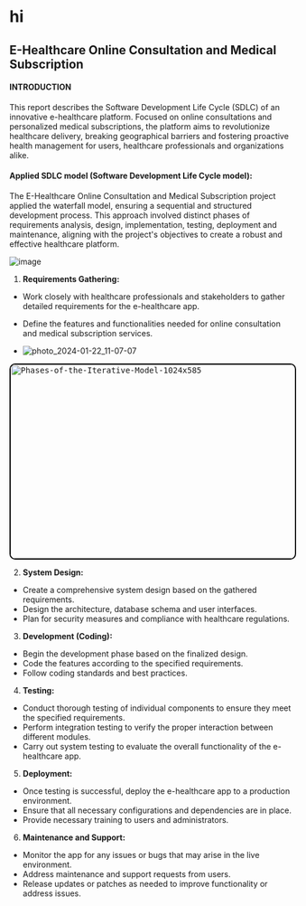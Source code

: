 # hi
## E-Healthcare Online Consultation and Medical Subscription
#### INTRODUCTION
This report describes the Software Development Life Cycle (SDLC) of an innovative e-healthcare platform. Focused on online consultations and personalized medical subscriptions, the platform aims to revolutionize healthcare delivery, breaking geographical barriers and fostering proactive health management for users, healthcare professionals and organizations alike.

#### Applied SDLC model (Software Development Life Cycle model):
The E-Healthcare Online Consultation and Medical Subscription project applied the waterfall model, ensuring a sequential and structured development process. This approach involved distinct phases of requirements analysis, design, implementation, testing, deployment and maintenance, aligning with the project's objectives to create a robust and effective healthcare platform.


![image](https://github.com/Tazfia67/hi/assets/157128451/5ad7d975-ab53-43b7-b60d-13ed2853f851)


   1. **Requirements Gathering:**
   - Work closely with healthcare professionals and stakeholders to gather detailed requirements for the e-healthcare app.
   - Define the features and functionalities needed for online consultation and medical subscription services.
    

   - ![photo_2024-01-22_11-07-07](https://github.com/Tazfia67/hi/assets/157128451/348da116-cdb9-4fcc-a4e8-61d7ee2ab39f)



     <p align="center">
  <kbd>
    <img src="https://github.com/Tazfia67/hi/assets/157128451/348da116-cdb9-4fcc-a4e8-61d7ee2ab39f" alt="Phases-of-the-Iterative-Model-1024x585" width="600" height="343" style="border: 2px solid black; border-radius: 10px;">
  </kbd>
</p>


   2. **System Design:**
   - Create a comprehensive system design based on the gathered requirements.
   - Design the architecture, database schema and user interfaces.
   - Plan for security measures and compliance with healthcare regulations.

   3. **Development (Coding):**
   - Begin the development phase based on the finalized design.
   - Code the features according to the specified requirements.
   - Follow coding standards and best practices.

   4. **Testing:**
   - Conduct thorough testing of individual components to ensure they meet the specified requirements.
   - Perform integration testing to verify the proper interaction between different modules.
   - Carry out system testing to evaluate the overall functionality of the e-healthcare app.

   5. **Deployment:**
   - Once testing is successful, deploy the e-healthcare app to a production environment.
   - Ensure that all necessary configurations and dependencies are in place.
   - Provide necessary training to users and administrators.

   6. **Maintenance and Support:**
   - Monitor the app for any issues or bugs that may arise in the live environment.
   - Address maintenance and support requests from users.
   - Release updates or patches as needed to improve functionality or address issues.

